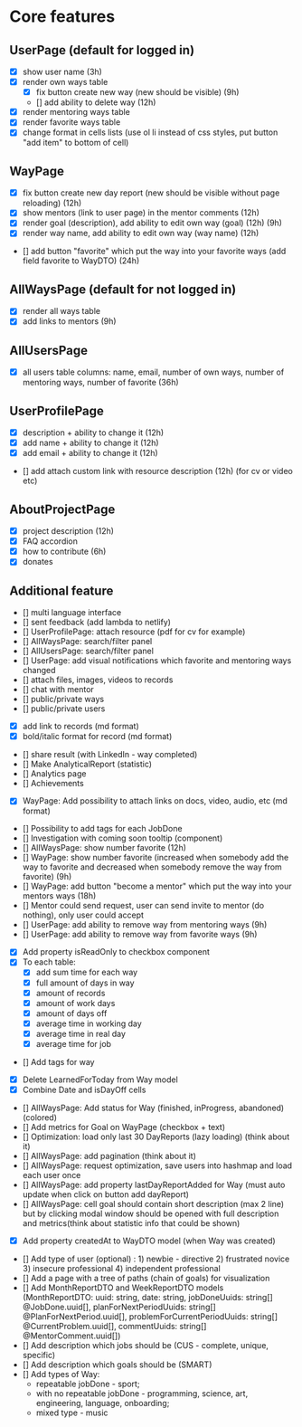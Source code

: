 # Core features

## UserPage (default for logged in)

- [x] show user name (3h)
- [x] render own ways table
  - [x] fix button create new way (new should be visible) (9h)
  - [] add ability to delete way (12h)
- [x] render mentoring ways table
- [x] render favorite ways table
- [x] change format in cells lists (use ol li instead of css styles, put button "add item" to bottom of cell)

## WayPage

- [x] fix button create new day report (new should be visible without page reloading) (12h)
- [x] show mentors (link to user page) in the mentor comments (12h)
- [x] render goal (description), add ability to edit own way (goal) (12h) (9h)
- [x] render way name, add ability to edit own way (way name) (12h)
- [] add button "favorite" which put the way into your favorite ways (add field favorite to WayDTO) (24h)

## AllWaysPage (default for not logged in)

- [x] render all ways table
- [x] add links to mentors (9h)

## AllUsersPage

- [x] all users table columns: name, email, number of own ways, number of mentoring ways, number of favorite (36h) 

## UserProfilePage

- [x] description + ability to change it (12h)
- [x] add name + ability to change it (12h)
- [x] add email + ability to change it (12h)
- [] add attach custom link with resource description (12h) (for cv or video etc)

## AboutProjectPage

- [x] project description (12h)
- [x] FAQ accordion
- [x] how to contribute (6h)
- [x] donates

## Additional feature

- [] multi language interface 
- [] sent feedback (add lambda to netlify)
- [] UserProfilePage: attach resource (pdf for cv for example)
- [] AllWaysPage: search/filter panel
- [] AllUsersPage: search/filter panel
- [] UserPage: add visual notifications which favorite and mentoring ways changed
- [] attach files, images, videos to records
- [] chat with mentor
- [] public/private ways
- [] public/private users
- [x] add link to records (md format)
- [x] bold/italic format for record (md format)
- [] share result (with LinkedIn - way completed)
- [] Make AnalyticalReport (statistic)
- [] Analytics page
- [] Achievements
- [x] WayPage: Add possibility to attach links on docs, video, audio, etc (md format)
- [] Possibility to add tags for each JobDone
- [] Investigation with coming soon tooltip (component)
- [] AllWaysPage: show number favorite (12h)
- [] WayPage: show number favorite (increased when somebody add the way to favorite and decreased when somebody remove the way from favorite) (9h)
- [] WayPage: add button "become a mentor" which put the way into your mentors ways (18h)
- [] Mentor could send request, user can send invite to mentor (do nothing), only user could accept 
- [] UserPage: add ability to remove way from mentoring ways (9h)
- [] UserPage: add ability to remove way from favorite ways (9h)
- [x] Add property isReadOnly to checkbox component
- [x] To each table:
  - [x] add sum time for each way
  - [x] full amount of days in way
  - [x] amount of records
  - [x] amount of work days
  - [x] amount of days off
  - [x] average time in working day
  - [x] average time in real day
  - [x] average time for job
- [] Add tags for way
- [x] Delete LearnedForToday from Way model
- [x] Combine Date and isDayOff cells 
- [] AllWaysPage: Add status for Way (finished, inProgress, abandoned) (colored)
- [] Add metrics for Goal on WayPage (checkbox + text)
- [] Optimization: load only last 30 DayReports (lazy loading) (think about it)
- [] AllWaysPage: add pagination (think about it)
- [] AllWaysPage: request optimization, save users into hashmap and load each user once
- [] AllWaysPage: add property lastDayReportAdded for Way (must auto update when click on button add dayReport)
- [] AllWaysPage: cell goal should contain short description (max 2 line) but by clicking modal window should be opened with full description and metrics(think about statistic info that could be shown)
- [x] Add property createdAt to WayDTO model (when Way was created)
- [] Add type of user (optional) : 1) newbie - directive 2) frustrated novice 3) insecure professional 4) independent professional
- [] Add a page with a tree of paths (chain of goals) for visualization
- [] Add MonthReportDTO and WeekReportDTO models (MonthReportDTO: uuid: string, date: string, jobDoneUuids: string[] @JobDone.uuid[], planForNextPeriodUuids: string[] @PlanForNextPeriod.uuid[], problemForCurrentPeriodUuids: string[] @CurrentProblem.uuid[], commentUuids: string[] @MentorComment.uuid[])
- [] Add description which jobs should be (CUS - complete, unique, specific)
- [] Add description which goals should be (SMART)
- [] Add types of Way:
  * repeatable jobDone - sport;
  * with no repeatable jobDone - programming, science, art, engineering, language, onboarding;
  * mixed type - music
